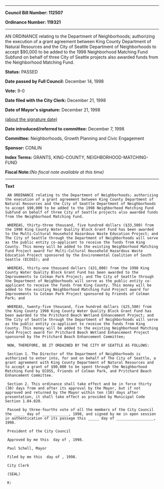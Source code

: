 

********

**Council Bill Number: 112507**
   
**Ordinance Number: 119321**
********

 AN ORDINANCE relating to the Department of Neighborhoods; authorizing the execution of a grant agreement between King County Department of Natural Resources and the City of Seattle Department of Neighborhoods to accept $90,000 to be added to the 1998 Neighborhood Matching Fund Subfund on behalf of three City of Seattle projects also awarded funds from the Neighborhood Matching Fund.

**Status:** PASSED
   
**Date passed by Full Council:** December 14, 1998
   
**Vote:** 9-0
   
**Date filed with the City Clerk:** December 21, 1998
   
**Date of Mayor's signature:** December 21, 1998
   
[(about the signature date)](/~public/approvaldate.htm)
   
   
   
**Date introduced/referred to committee:** December 7, 1998
   
**Committee:** Neighborhoods, Growth Planning and Civic Engagement
   
**Sponsor:** CONLIN
   
   
**Index Terms:** GRANTS, KING-COUNTY, NEIGHBORHOOD-MATCHING-FUND

**Fiscal Note:**_(No fiscal note available at this time)_

********

**Text**
   
```
 AN ORDINANCE relating to the Department of Neighborhoods; authorizing the execution of a grant agreement between King County Department of Natural Resources and the City of Seattle Department of Neighborhoods to accept $90,000 to be added to the 1998 Neighborhood Matching Fund Subfund on behalf of three City of Seattle projects also awarded funds from the Neighborhood Matching Fund.

 WHEREAS, thirty-three thousand, five hundred dollars ($33,500) from the 1998 King County Water Quality Block Grant Fund has been awarded to the Multi-Cultural Household Hazardous Waste Education Project; and The City of Seattle through the Department of Neighborhoods will serve as the public entity co-applicant to receive the funds from King County. This money will be added to the existing Neighborhood Matching Fund Project award for Multi-Cultural Household Hazardous Waste Education Project sponsored by the Environmental Coalition of South Seattle (ECOSS); and

 WHEREAS, thirty-one thousand dollars ($31,000) from the 1998 King County Water Quality Block Grant Fund has been awarded to the Improvements to Colman Park Project; and The City of Seattle through the Department of Neighborhoods will serve as the public entity co- applicant to receive the funds from King County. This money will be added to the existing Neighborhood Matching Fund Project award for Improvements to Colman Park Project sponsored by Friends of Colman Park; and

 WHEREAS, twenty-five thousand, five hundred dollars ($25,500) from the King County 1998 King County Water Quality Block Grant Fund has been awarded to the Pritchard Beach Wetland Enhancement Project; and The City of Seattle through the Department of Neighborhoods will serve as the public entity co-applicant to receive the funds from King County. This money will be added to the existing Neighborhood Matching Fund Project award for Pritchard Beach Wetland Enhancement Project sponsored by the Pritchard Beach Enhancement Committee;

 NOW, THEREFORE, BE IT ORDAINED BY THE CITY OF SEATTLE AS FOLLOWS:

 Section 1. The Director of the Department of Neighborhoods is authorized to enter into, for and on behalf of The City of Seattle, a grant agreement with King County Department of Natural Resources and to accept a grant of $90,000 to be spent through the Neighborhood Matching Fund by ECOSS, Friends of Colman Park, and Pritchard Beach Enhancement Committee.

 Section 2. This ordinance shall take effect and be in force thirty (30) days from and after its approval by the Mayor, but if not approved and returned by the Mayor within ten (10) days after presentation, it shall take effect as provided by Municipal Code Section 1.04.020.

 Passed by three-fourths vote of all the members of the City Council the _____ day of ____________, 1998, and signed by me in open session in authentication of its passage this _____ day of _________________, 1998.

 President of the City Council

 Approved by me this  day of , 1998.

 Paul Schell, Mayor

 Filed by me this  day of , 1998.

 City Clerk

 (SEAL)

 K:

```

